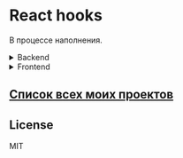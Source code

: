 # React hooks

В процессе наполнения.

<details>
  <summary>Backend</summary>
  
  |Название                |Статус|
  |------------------------|------|
  |                        |      |
</details>  

<details>
  <summary>Frontend</summary>
  
  Для меня frontend является дополнительным, но обязательным умением. В моём опыте коммерческой работе были я исполнял роль backend-разработчика, так что почти всегда я имел готовую вёрстку или существующий проект из-за чего задачи были наподобии что-то добавить или доработать.
  
 <details>
  <summary>Пара слов о истории развития сферы умений</summary>
 </details> 
  
  |Название                      | Js                       |CSS                     |Статус   |
  |------------------------------|--------------------------|------------------------|---------|
  |[Form websocket][FormWS]      |pure js                   | Bootstrap              |заморожен|
  |[ToDo][ToDo]                  |React                     | Bootstrap              |заморожен|
  |[Star Wars wiki][StarWarsWiki]|React + HOC               | Bootstrap              |заморожен|
  |[Re store][ReStore]           |React + HOC + Redux       | Bootstrap              |заморожен|
  |[Sandbox build][SandboxBuild] |pure js + babel + webpack | SCSS                   |заморожен|
  |[React hooks][ReactHooks]     |React hooks               | Bootstrap              |заморожен|
</details>   


## [Список всех моих проектов][ListAllMyProject]

License
----
MIT


[FormWS]:<https://github.com/iebrosalin/public_web/tree/frontend/form_websocket>
[ToDo]:<https://github.com/iebrosalin/public_web/tree/frontend/react/bura/todo>
[StarWarsWiki]:<https://github.com/iebrosalin/public_web/tree/frontend/react/bura/star-wars-db>
[ReStore]:<https://github.com/iebrosalin/public_web/tree/frontend/react/bura/re-store>
[SandboxBuild]:<https://github.com/iebrosalin/public_web/tree/frontend/sandbox-build>
[ReactHooks]:<https://github.com/iebrosalin/public_web/tree/frontend/react/bura/hooks>

[ListAllMyProject]:<https://github.com/iebrosalin/all_public_projects>

